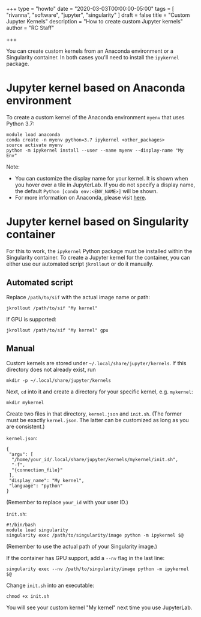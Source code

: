 +++
type = "howto"
date = "2020-03-03T00:00:00-05:00"
tags = [
  "rivanna", "software", "jupyter", "singularity"
]
draft = false
title = "Custom Jupyter Kernels"
description = "How to create custom Jupyter kernels"
author = "RC Staff"

+++

You can create custom kernels from an Anaconda environment or a Singularity container.
In both cases you'll need to install the `ipykernel` package.

# Jupyter kernel based on Anaconda environment
To create a custom kernel of the Anaconda environment `myenv` that uses Python 3.7:
```
module load anaconda
conda create -n myenv python=3.7 ipykernel <other_packages>
source activate myenv
python -m ipykernel install --user --name myenv --display-name "My Env"
```

Note:
- You can customize the display name for your kernel. It is shown when you hover over a tile in JupyterLab. If you do not specify a display name, the default `Python [conda env:<ENV_NAME>]` will be shown.
- For more information on Anaconda, please visit [here](/userinfo/rivanna/software/python/).

# Jupyter kernel based on Singularity container
For this to work, the `ipykernel` Python package must be installed within the Singularity container. To create a Jupyter kernel for the container, you can either use our automated script `jkrollout` or do it manually.

## Automated script
Replace `/path/to/sif` with the actual image name or path:
```
jkrollout /path/to/sif "My kernel"
```
If GPU is supported:
```
jkrollout /path/to/sif "My kernel" gpu
```

## Manual
Custom kernels are stored under `~/.local/share/jupyter/kernels`. If this directory does not already exist, run
```
mkdir -p ~/.local/share/jupyter/kernels
```
Next, `cd` into it and create a directory for your specific kernel, e.g. `mykernel`:
```
mkdir mykernel
```
Create two files in that directory, `kernel.json` and `init.sh`. (The former must be exactly `kernel.json`. The latter can be customized as long as you are consistent.)

`kernel.json`:
```
{
 "argv": [
  "/home/your_id/.local/share/jupyter/kernels/mykernel/init.sh",
  "-f",
  "{connection_file}"
 ],
 "display_name": "My kernel",
 "language": "python"
}
```
(Remember to replace `your_id` with your user ID.)

`init.sh`:
```
#!/bin/bash
module load singularity
singularity exec /path/to/singularity/image python -m ipykernel $@
```
(Remember to use the actual path of your Singularity image.)

If the container has GPU support, add a `--nv` flag in the last line:
```
singularity exec --nv /path/to/singularity/image python -m ipykernel $@
```
Change `init.sh` into an executable:
```
chmod +x init.sh
```

You will see your custom kernel "My kernel" next time you use JupyterLab.
